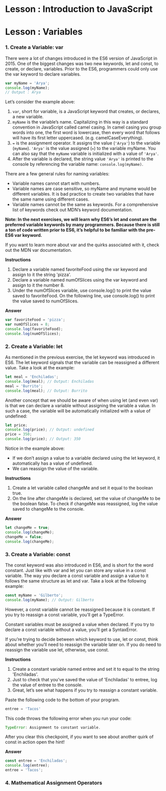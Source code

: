 # Lesson : Introduction to JavaScript


# Lesson : Variables

### 1. Create a Variable: var
There were a lot of changes introduced in the ES6 version of JavaScript in 2015. One of the biggest changes was two new keywords, let and const, to create, or declare, variables. Prior to the ES6, programmers could only use the var keyword to declare variables.
```JavaScript
var myName = 'Arya';
console.log(myName);
// Output : Arya
```
Let’s consider the example above:

1. `var`, short for variable, is a JavaScript keyword that creates, or declares, a new variable.
2. `myName` is the variable’s name. Capitalizing in this way is a standard convention in JavaScript called camel casing. In camel casing you group words into one, the first word is lowercase, then every word that follows will have its first letter uppercased. (e.g. camelCaseEverything).
3. `=` is the assignment operator. It assigns the value (`'Arya'`) to the variable (`myName`).
`'Arya'` is the value assigned (`=`) to the variable myName. You can also say that the `myName` variable is initialized with a value of `'Arya'`.
4. After the variable is declared, the string value `'Arya'` is printed to the console by referencing the variable name: `console.log(myName)`.

There are a few general rules for naming variables:

- Variable names cannot start with numbers.
- Variable names are case sensitive, so myName and myname would be different variables. It is bad practice to create two variables that have the same name using different cases.
- Variable names cannot be the same as keywords. For a comprehensive list of keywords check out MDN’s keyword documentation.

**Note: In the next exercises, we will learn why ES6’s let and const are the preferred variable keywords by many programmers. Because there is still a ton of code written prior to ES6, it’s helpful to be familiar with the pre-ES6 var keyword.**

If you want to learn more about var and the quirks associated with it, check out the MDN var documentation.

**Instructions**
1. Declare a variable named favoriteFood using the var keyword and assign to it the string 'pizza'.
2. Declare a variable named numOfSlices using the var keyword and assign to it the number 8.
3. Under the numOfSlices variable, use console.log() to print the value saved to favoriteFood. On the following line, use console.log() to print the value saved to numOfSlices.

**Answer**
```JavaScript
var favoriteFood = 'pizza';
var numOfSlices = 8;
console.log(favoriteFood);
console.log(numOfSlices);
```

### 2. Create a Variable: let
As mentioned in the previous exercise, the let keyword was introduced in ES6. The let keyword signals that the variable can be reassigned a different value. Take a look at the example:

```JavaScript
let meal = 'Enchiladas';
console.log(meal); // Output: Enchiladas
meal = 'Burrito';
console.log(meal); // Output: Burrito
```
Another concept that we should be aware of when using let (and even var) is that we can declare a variable without assigning the variable a value. In such a case, the variable will be automatically initialized with a value of undefined:

```JavaScript
let price;
console.log(price); // Output: undefined
price = 350;
console.log(price); // Output: 350
```

Notice in the example above:
- If we don’t assign a value to a variable declared using the let keyword, it automatically has a value of undefined.
- We can reassign the value of the variable.

**Instructions**
1. Create a let variable called changeMe and set it equal to the boolean true.
2. On the line after changeMe is declared, set the value of changeMe to be the boolean false. To check if changeMe was reassigned, log the value saved to changeMe to the console.

**Answer**
```JavaScript
let changeMe = true;
console.log(changeMe);
changeMe = false;
console.log(changeMe);
```

### 3. Create a Variable: const
The const keyword was also introduced in ES6, and is short for the word constant. Just like with var and let you can store any value in a const variable. The way you declare a const variable and assign a value to it follows the same structure as let and var. Take a look at the following example:

```JavaScript
const myName = 'Gilberto';
console.log(myName); // Output: Gilberto
```

However, a const variable cannot be reassigned because it is constant. If you try to reassign a const variable, you’ll get a TypeError.

Constant variables must be assigned a value when declared. If you try to declare a const variable without a value, you’ll get a SyntaxError.

If you’re trying to decide between which keyword to use, let or const, think about whether you’ll need to reassign the variable later on. If you do need to reassign the variable use let, otherwise, use const.

**Instructions**
1. Create a constant variable named entree and set it to equal to the string 'Enchiladas'.
2. Just to check that you’ve saved the value of 'Enchiladas' to entree, log the value of entree to the console.
3. Great, let’s see what happens if you try to reassign a constant variable.

Paste the following code to the bottom of your program.

```JavaScript
entree = 'Tacos'
```

This code throws the following error when you run your code:

```JavaScript
TypeError: Assignment to constant variable.
```

After you clear this checkpoint, if you want to see about another quirk of const in action open the hint!

**Answer**
```JavaScript
const entree = 'Enchiladas';
console.log(entree);
entree = 'Tacos';
```

### 4. Mathematical Assignment Operators
